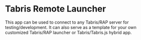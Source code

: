Tabris Remote Launcher
======================

This app can be used to connect to any Tabris/RAP server for testing/development.
It can also serve as a template for your own customized Tabris/RAP launcher or Tabris/Tabris.js hybrid app.
